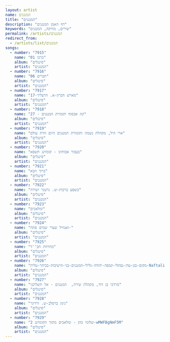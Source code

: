 ```yaml
---
layout: artist
name: המנגנים
title: "המנגנים"
description: "דף האמן המנגנים"
keywords: "שירים, מוזיקה, המנגנים"
permalink: /artists/המנגנים
redirect_from:
  - /artists/list/המנגנים
songs:
  - number: "7915"
    name: "01 ברכו"
    album: "סינגלים"
    artist: "המנגנים"
  - number: "7916"
    name: "06 חברים"
    album: "סינגלים"
    artist: "המנגנים"
  - number: "7917"
    name: "17-מארש חברון-א. הרצליך"
    album: "סינגלים"
    artist: "המנגנים"
  - number: "7918"
    name: "27 - קה אכסוף תזמורת המנגנים"
    album: "סינגלים"
    artist: "המנגנים"
  - number: "7919"
    name: "ארי היל, מקהלת נשמה ותזמורת המנגנים היום הרת עולם"
    album: "סינגלים"
    artist: "המנגנים"
  - number: "7920"
    name: "בעבור אבותינו - קומזינג תשפא"
    album: "סינגלים"
    artist: "המנגנים"
  - number: "7921"
    name: "ברוך הבא"
    album: "סינגלים"
    artist: "המנגנים"
  - number: "7922"
    name: "בשפע ברכות-ש. גרטנר ושירה"
    album: "סינגלים"
    artist: "המנגנים"
  - number: "7923"
    name: "ומלאכים"
    album: "סינגלים"
    artist: "המנגנים"
  - number: "7924"
    name: "זאנוויל שערי שמים פתח-"
    album: "סינגלים"
    artist: "המנגנים"
  - number: "7925"
    name: "מחרוזת חב''ד"
    album: "סינגלים"
    artist: "המנגנים"
  - number: "7926"
    name: "מקום-בגן-עדן-נפתלי-קמפה-יהודה-גלילי-המנגנים-בני-הישיבות-בביתר-עלית-Naftali-Kempeh"
    album: "סינגלים"
    artist: "המנגנים"
  - number: "7927"
    name: "מרדכי בן דוד, מקהלת שירה,  המנגנים - אל תשליכני"
    album: "סינגלים"
    artist: "המנגנים"
  - number: "7928"
    name: "ניגון ברסלב-ש. ורדיגר"
    album: "סינגלים"
    artist: "המנגנים"
  - number: "7929"
    name: "שלומי כהן - ומלאכים מתוך הקומזינג 2-wMWFBgNmF5M"
    album: "סינגלים"
    artist: "המנגנים"
---
```

